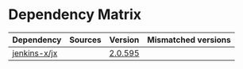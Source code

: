# Dependency Matrix

Dependency | Sources | Version | Mismatched versions
---------- | ------- | ------- | -------------------
[jenkins-x/jx](https://github.com/jenkins-x/jx) |  | [2.0.595](https://github.com/jenkins-x/jx/releases/tag/v2.0.595) | 

